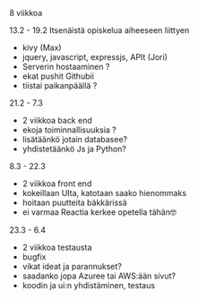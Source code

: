 8 viikkoa

13.2 - 19.2
Itsenäistä opiskelua aiheeseen liittyen
- kivy (Max)
- jquery, javascript, expressjs, APIt (Jori)
- Serverin hostaaminen ?
- ekat pushit Githubii
- tiistai paikanpäällä ?


21.2 - 7.3
- 2 viikkoa back end
- ekoja toiminnallisuuksia ?
- lisätäänkö jotain databasee?
- yhdistetäänkö Js ja Python?



8.3 - 22.3
- 2 viikkoa front end
- kokeillaan UIta, katotaan saako hienommaks
- hoitaan puutteita bäkkärissä
- ei varmaa Reactia kerkee opetella tähän🤓



23.3 - 6.4
- 2 viikkoa testausta
- bugfix
- vikat ideat ja parannukset?
- saadanko jopa Azuree tai AWS:ään sivut?
- koodin ja ui:n yhdistäminen, testaus

